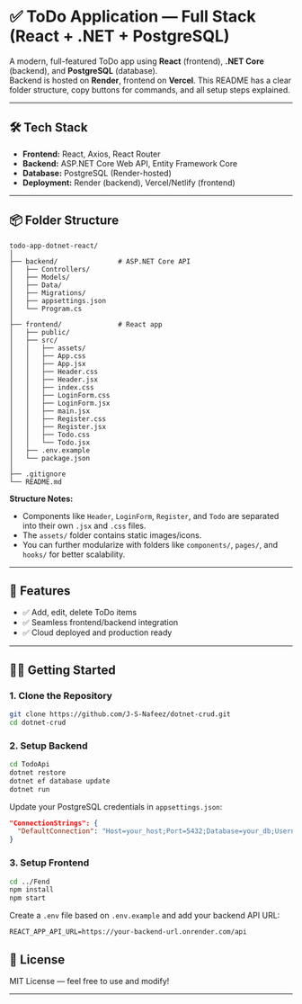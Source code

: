 # ✅ ToDo Application — Full Stack (React + .NET + PostgreSQL)

A modern, full-featured ToDo app using **React** (frontend), **.NET Core** (backend), and **PostgreSQL** (database).  
Backend is hosted on **Render**, frontend on **Vercel**. This README has a clear folder structure, copy buttons for commands, and all setup steps explained.

---

## 🛠️ Tech Stack

- **Frontend:** React, Axios, React Router  
- **Backend:** ASP.NET Core Web API, Entity Framework Core  
- **Database:** PostgreSQL (Render-hosted)  
- **Deployment:** Render (backend), Vercel/Netlify (frontend)

---

## 📦 Folder Structure

```
todo-app-dotnet-react/
│
├── backend/               # ASP.NET Core API
│   ├── Controllers/
│   ├── Models/
│   ├── Data/
│   ├── Migrations/
│   ├── appsettings.json
│   └── Program.cs
│
├── frontend/              # React app
│   ├── public/
│   ├── src/
│   │   ├── assets/
│   │   ├── App.css
│   │   ├── App.jsx
│   │   ├── Header.css
│   │   ├── Header.jsx
│   │   ├── index.css
│   │   ├── LoginForm.css
│   │   ├── LoginForm.jsx
│   │   ├── main.jsx
│   │   ├── Register.css
│   │   ├── Register.jsx
│   │   ├── Todo.css
│   │   └── Todo.jsx
│   ├── .env.example
│   └── package.json
│
├── .gitignore
└── README.md
```

**Structure Notes:**  
- Components like `Header`, `LoginForm`, `Register`, and `Todo` are separated into their own `.jsx` and `.css` files.  
- The `assets/` folder contains static images/icons.  
- You can further modularize with folders like `components/`, `pages/`, and `hooks/` for better scalability.

---

## 🚀 Features

- ✅ Add, edit, delete ToDo items  
- ✅ Seamless frontend/backend integration  
- ✅ Cloud deployed and production ready

---

## 🧑‍💻 Getting Started

### 1. Clone the Repository

```bash
git clone https://github.com/J-S-Nafeez/dotnet-crud.git
cd dotnet-crud
```

### 2. Setup Backend

```bash
cd TodoApi
dotnet restore
dotnet ef database update
dotnet run
```

Update your PostgreSQL credentials in `appsettings.json`:

```json
"ConnectionStrings": {
  "DefaultConnection": "Host=your_host;Port=5432;Database=your_db;Username=your_user;Password=your_password;"
}
```

### 3. Setup Frontend

```bash
cd ../Fend
npm install
npm start
```

Create a `.env` file based on `.env.example` and add your backend API URL:

```
REACT_APP_API_URL=https://your-backend-url.onrender.com/api
```

## 📄 License

MIT License — feel free to use and modify!

---
